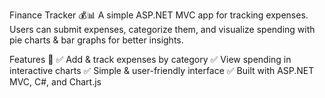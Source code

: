 Finance Tracker 💰📊
A simple ASP.NET MVC app for tracking expenses. Users can submit expenses, categorize them, and visualize spending with pie charts & bar graphs for better insights.

Features 🚀
✅ Add & track expenses by category
✅ View spending in interactive charts
✅ Simple & user-friendly interface
✅ Built with ASP.NET MVC, C#, and Chart.js
